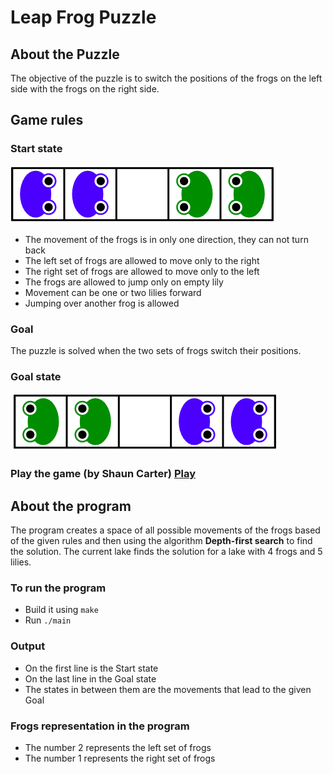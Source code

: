 # Leap Frog Puzzle
## About the Puzzle
The objective of the puzzle is to switch the positions of the frogs on the left side with the frogs on the right side.

## Game rules
### Start state
![Start](https://github.com/luntropy/leap-frog-puzzle/blob/main/images/start-state.png)

- The movement of the frogs is in only one direction, they can not turn back
- The left set of frogs are allowed to move only to the right
- The right set of frogs are allowed to move only to the left
- The frogs are allowed to jump only on empty lily
- Movement can be one or two lilies forward
- Jumping over another frog is allowed

### Goal
The puzzle is solved when the two sets of frogs switch their positions.

### Goal state
![Goal](https://github.com/luntropy/leap-frog-puzzle/blob/main/images/goal-state.png)

### Play the game (by Shaun Carter) [Play](https://primefactorisation.com/frogpuzzle/)

## About the program
The program creates a space of all possible movements of the frogs based of the given rules and then using the algorithm **Depth-first search** to find the solution.
The current lake finds the solution for a lake with 4 frogs and 5 lilies.

### To run the program
- Build it using `make`
- Run `./main`

### Output
- On the first line is the Start state
- On the last line in the Goal state
- The states in between them are the movements that lead to the given Goal

### Frogs representation in the program
- The number 2 represents the left set of frogs
- The number 1 represents the right set of frogs
